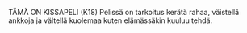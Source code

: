 TÄMÄ ON KISSAPELI (K18)
Pelissä on tarkoitus kerätä rahaa, väistellä ankkoja ja vältellä kuolemaa kuten elämässäkin kuuluu tehdä.
